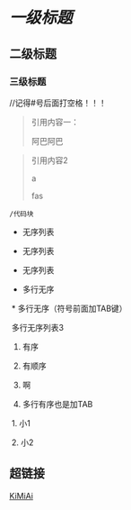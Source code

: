 # *一级标题*

## 二级标题

### 三级标题

//记得#号后面打空格！！！



> 引用内容一：
>
> 阿巴阿巴

> 引用内容2
>
> a
>
> fas



`/代码块`

<script lang="ts" setup name="Person">
  import {reactive,watch} from 'vue'
    // 数据
  let person = reactive({
    name:'张三',
    age:18,
    car:{
      c1:'奔驰',
      c2:'宝马'
    }
  })
  // 方法
  function changeName(){
    person.name += '~'
  }
  function changeAge(){
    person.age += 1
  }
  function changeC1(){
    person.car.c1 = '奥迪'
  }
  function changeC2(){
    person.car.c2 = '大众'
  }
  function changeCar(){
    person.car = {c1:'雅迪',c2:'爱玛'}
  }
      // 监视，情况五：监视上述的多个数据
  watch([()=>person.name,person.car],(newValue,oldValue)=>{
    console.log('person.car变化了',newValue,oldValue)
  },{deep:true})

</script> 



* 无序列表

+ 无序列表

- 无序列表



* 多行无序

​	* 多行无序（符号前面加TAB键）

​		 多行无序列表3

1. 有序

2. 有顺序

3. 啊



1. 多行有序也是加TAB

​	1. 小1

​	2. 小2



## 超链接

[KiMiAi](www.kimi.ai)





